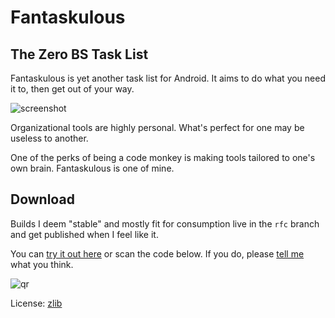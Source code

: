 Fantaskulous
============

## The Zero BS Task List

Fantaskulous is yet another task list for Android. It aims to do what you need it to, then get out of your way.

![screenshot](http://i58.tinypic.com/kf5umc.png)

Organizational tools are highly personal. What's perfect for one may be useless to another.

One of the perks of being a code monkey is making tools tailored to one's own brain. Fantaskulous is one of mine.

## Download

Builds I deem "stable" and mostly fit for consumption live in the `rfc` branch and get published when I feel like it.

You can [try it out here](http://www.luchenlabs.com/dl/fkls.apk) or scan the code below. If you do, please [tell me](mailto:fkls@luchenlabs.com) what you think.

![qr](http://chart.apis.google.com/chart?cht=qr&chs=300x300&chl=www.luchenlabs.com%2Fdl%2Ffkls.apk)

License: [zlib](http://zlib.net/zlib_license.html)

